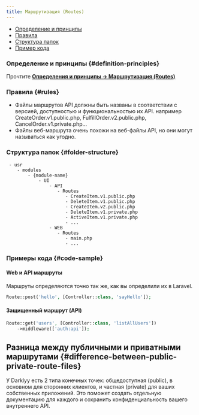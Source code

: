 ```yaml
---
title: Маршрутизация (Routes)
---
```


- [Определение и принципы](#definition-principles)
- [Правила](#rules)
- [Структура папок](#folder-structure)
- [Пример кода](#code-sample)

### Определение и принципы {#definition-principles}

Прочтите [**Определения и принципы -> Маршрутизация (Routes)**](/docs/Structure/Definitions/routes)

### Правила {#rules}

- Файлы маршрутов API должны быть названы в соответствии с версией, доступностью и функциональностью их API. например CreateOrder.v1.public.php, FulfillOrder.v2.public.php, CancelOrder.v1.private.php...
- Файлы веб-маршрута очень похожи на веб-файлы API, но они могут называться как угодно.

### Структура папок {#folder-structure}

```
 - usr
    - modules
        - {module-name}
            - UI
                - API
                   - Routes
                      - CreateItem.v1.public.php
                      - DeleteItem.v1.public.php
                      - CreateItem.v2.public.php
                      - DeleteItem.v1.private.php
                      - ActiveItem.v1.private.php
                      - ...
                - WEB
                   - Routes
                      - main.php
                      - ...
```

### Примеры кода {#code-sample}

#### Web и API маршруты
Маршруты определяются точно так же, как вы определили их в Laravel.

```php
Route::post('hello', [Controller::class, 'sayHello']);
```

#### Защищенный маршрут (API)

```php
Route::get('users', [Controller::class, 'listAllUsers'])
    ->middleware(['auth:api']);
```

## Разница между публичными и приватными маршрутами {#difference-between-public-private-route-files}

У Darklyy есть 2 типа конечных точек: общедоступная (public), в основном для сторонних клиентов, и частная (private) для ваших собственных приложений. Это поможет создать отдельную документацию для каждого и сохранить конфиденциальность вашего внутреннего API.
